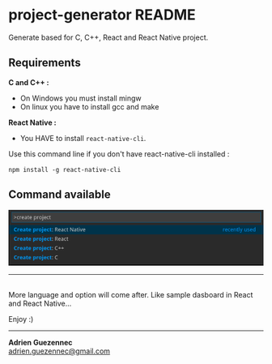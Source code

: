 # project-generator README
Generate based for C, C++, React and React Native project.

## Requirements
**C and C++ :**
  - On Windows you must install mingw
  - On linux you have to install gcc and make

**React Native :**
- You HAVE to install `react-native-cli`.

Use this command line if you don't have react-native-cli installed :

    npm install -g react-native-cli

## Command available
![commands](doc/images/commands.png)

___
</br>
More language and option will come after.
Like sample dasboard in React and React Native...

Enjoy :)
___

**Adrien Guezennec**
</br>
adrien.guezennec@gmail.com